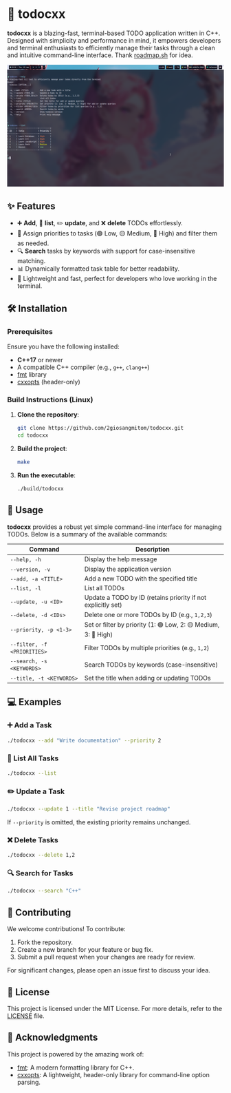 # 📝 todocxx

**todocxx** is a blazing-fast, terminal-based TODO application written in C++. Designed with simplicity and performance in mind, it empowers developers and terminal enthusiasts to efficiently manage their tasks through a clean and intuitive command-line interface. Thank [roadmap.sh](https://roadmap.sh/projects/task-tracker) for idea.

![preview](./preview.png)

## ✨ Features

- ➕ **Add**, 📜 **list**, ✏️ **update**, and ❌ **delete** TODOs effortlessly.
- 🌟 Assign priorities to tasks (🟢 Low, 🟡 Medium, 🔴 High) and filter them as needed.
- 🔍 **Search** tasks by keywords with support for case-insensitive matching.
- 📊 Dynamically formatted task table for better readability.
- 💨 Lightweight and fast, perfect for developers who love working in the terminal.

## 🛠️ Installation

### Prerequisites

Ensure you have the following installed:

- **C++17** or newer
- A compatible C++ compiler (e.g., `g++`, `clang++`)
- [fmt](https://fmt.dev/latest/index.html) library
- [cxxopts](https://github.com/jarro2783/cxxopts) (header-only)

### Build Instructions (Linux)

1. **Clone the repository**:

   ```bash
   git clone https://github.com/2giosangmitom/todocxx.git
   cd todocxx
   ```

2. **Build the project**:

   ```bash
   make
   ```

3. **Run the executable**:

   ```bash
   ./build/todocxx
   ```

## 🚀 Usage

**todocxx** provides a robust yet simple command-line interface for managing TODOs. Below is a summary of the available commands:

| Command                     | Description                                                     |
| --------------------------- | --------------------------------------------------------------- |
| `--help, -h`                | Display the help message                                        |
| `--version, -v`             | Display the application version                                 |
| `--add, -a <TITLE>`         | Add a new TODO with the specified title                         |
| `--list, -l`                | List all TODOs                                                  |
| `--update, -u <ID>`         | Update a TODO by ID (retains priority if not explicitly set)    |
| `--delete, -d <IDs>`        | Delete one or more TODOs by ID (e.g., `1,2,3`)                  |
| `--priority, -p <1-3>`      | Set or filter by priority (1: 🟢 Low, 2: 🟡 Medium, 3: 🔴 High) |
| `--filter, -f <PRIORITIES>` | Filter TODOs by multiple priorities (e.g., `1,2`)               |
| `--search, -s <KEYWORDS>`   | Search TODOs by keywords (case-insensitive)                     |
| `--title, -t <KEYWORDS>`    | Set the title when adding or updating TODOs                     |

## 💻 Examples

### ➕ Add a Task

```bash
./todocxx --add "Write documentation" --priority 2
```

### 📜 List All Tasks

```bash
./todocxx --list
```

### ✏️ Update a Task

```bash
./todocxx --update 1 --title "Revise project roadmap"
```

If `--priority` is omitted, the existing priority remains unchanged.

### ❌ Delete Tasks

```bash
./todocxx --delete 1,2
```

### 🔍 Search for Tasks

```bash
./todocxx --search "C++"
```

## 🤝 Contributing

We welcome contributions! To contribute:

1. Fork the repository.
2. Create a new branch for your feature or bug fix.
3. Submit a pull request when your changes are ready for review.

For significant changes, please open an issue first to discuss your idea.

## 📄 License

This project is licensed under the MIT License. For more details, refer to the [LICENSE](LICENSE) file.

## 🙏 Acknowledgments

This project is powered by the amazing work of:

- [fmt](https://fmt.dev/latest/index.html): A modern formatting library for C++.
- [cxxopts](https://github.com/jarro2783/cxxopts): A lightweight, header-only library for command-line option parsing.
